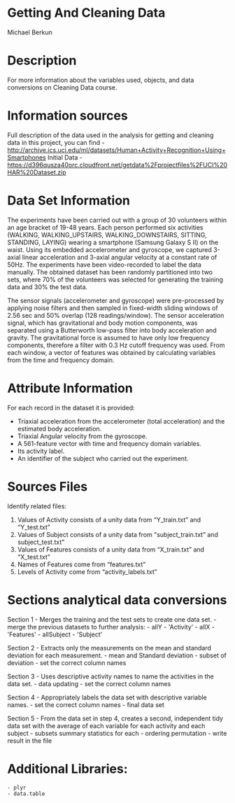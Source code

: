 # Getting And Cleaning Data
Michael Berkun

# Description
For more information about the variables used, objects, and data conversions on Cleaning Data course.

# Information sources
Full description of the data used in the analysis for getting and cleaning data in this project, you can find - http://archive.ics.uci.edu/ml/datasets/Human+Activity+Recognition+Using+Smartphones
Initial Data - https://d396qusza40orc.cloudfront.net/getdata%2Fprojectfiles%2FUCI%20HAR%20Dataset.zip

# Data Set Information
The experiments have been carried out with a group of 30 volunteers within an age bracket of 19-48 years. Each person performed six activities (WALKING, WALKING_UPSTAIRS, WALKING_DOWNSTAIRS, SITTING, STANDING, LAYING) wearing a smartphone (Samsung Galaxy S II) on the waist. Using its embedded accelerometer and gyroscope, we captured 3-axial linear acceleration and 3-axial angular velocity at a constant rate of 50Hz. The experiments have been video-recorded to label the data manually. The obtained dataset has been randomly partitioned into two sets, where 70% of the volunteers was selected for generating the training data and 30% the test data. 

The sensor signals (accelerometer and gyroscope) were pre-processed by applying noise filters and then sampled in fixed-width sliding windows of 2.56 sec and 50% overlap (128 readings/window). The sensor acceleration signal, which has gravitational and body motion components, was separated using a Butterworth low-pass filter into body acceleration and gravity. The gravitational force is assumed to have only low frequency components, therefore a filter with 0.3 Hz cutoff frequency was used. From each window, a vector of features was obtained by calculating variables from the time and frequency domain.

# Attribute Information
For each record in the dataset it is provided: 
- Triaxial acceleration from the accelerometer (total acceleration) and the estimated body acceleration. 
- Triaxial Angular velocity from the gyroscope. 
- A 561-feature vector with time and frequency domain variables. 
- Its activity label. 
- An identifier of the subject who carried out the experiment.

# Sources Files
Identify related files:  

1. Values of Activity consists of a unity data from “Y_train.txt” and “Y_test.txt”
2. Values of Subject consists of a unity data from "subject_train.txt” and subject_test.txt"
3. Values of Features consists of a unity data from “X_train.txt” and “X_test.txt” 
4. Names of Features come from “features.txt” 
5. Levels of Activity come from “activity_labels.txt”

# Sections analytical data conversions
Section 1 - Merges the training and the test sets to create one data set.
	- merge the previous datasets to further analysis:
		- allY - 'Activity'
		- allX - 'Features'
		- allSubject - 'Subject' 

Section 2 - Extracts only the measurements on the mean and standard deviation for each measurement.
	- mean and Standard deviation
	- subset of deviation
	- set the correct column names

Section 3 - Uses descriptive activity names to name the activities in the data set.
	- data updating
	- set the correct column names
	
Section 4 - Appropriately labels the data set with descriptive variable names.
	- set the correct column names
	- final data set

Section 5 - From the data set in step 4, creates a second, independent tidy data set with the average of
			  each variable for each activity and each subject
	- subsets summary statistics for each
	- ordering permutation
	- write result in the file

# Additional Libraries: 
	- plyr
	- data.table